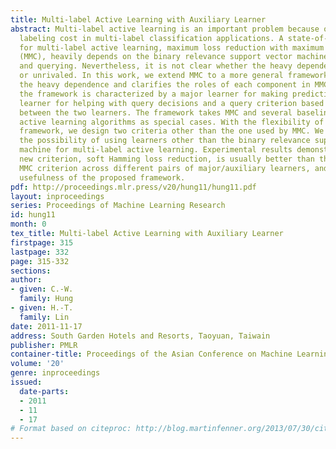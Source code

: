 ```yaml
---
title: Multi-label Active Learning with Auxiliary Learner
abstract: Multi-label active learning is an important problem because of the expensive
  labeling cost in multi-label classification applications. A state-of-the-art approach
  for multi-label active learning, maximum loss reduction with maximum confidence
  (MMC), heavily depends on the binary relevance support vector machine in both learning
  and querying. Nevertheless, it is not clear whether the heavy dependence is necessary
  or unrivaled. In this work, we extend MMC to a more general framework that removes
  the heavy dependence and clarifies the roles of each component in MMC. In particular,
  the framework is characterized by a major learner for making predictions, an auxiliary
  learner for helping with query decisions and a query criterion based on the disagreement
  between the two learners. The framework takes MMC and several baseline multi-label
  active learning algorithms as special cases. With the flexibility of the general
  framework, we design two criteria other than the one used by MMC. We also explore
  the possibility of using learners other than the binary relevance support vector
  machine for multi-label active learning. Experimental results demonstrate that a
  new criterion, soft Hamming loss reduction, is usually better than the original
  MMC criterion across different pairs of major/auxiliary learners, and validate the
  usefulness of the proposed framework.
pdf: http://proceedings.mlr.press/v20/hung11/hung11.pdf
layout: inproceedings
series: Proceedings of Machine Learning Research
id: hung11
month: 0
tex_title: Multi-label Active Learning with Auxiliary Learner
firstpage: 315
lastpage: 332
page: 315-332
sections: 
author:
- given: C.-W.
  family: Hung
- given: H.-T.
  family: Lin
date: 2011-11-17
address: South Garden Hotels and Resorts, Taoyuan, Taiwain
publisher: PMLR
container-title: Proceedings of the Asian Conference on Machine Learning
volume: '20'
genre: inproceedings
issued:
  date-parts:
  - 2011
  - 11
  - 17
# Format based on citeproc: http://blog.martinfenner.org/2013/07/30/citeproc-yaml-for-bibliographies/
---
```

